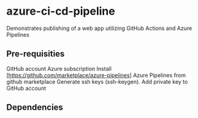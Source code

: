 # azure-ci-cd-pipeline
Demonstrates publishing of a web app utilizing GitHub Actions and Azure Pipelines

## Pre-requisities
GitHub account
Azure subscription
Install [https://github.com/marketplace/azure-pipelines] Azure Pipelines from github marketplace 
Generate ssh keys (ssh-keygen).  Add private key to GitHub account

## Dependencies

